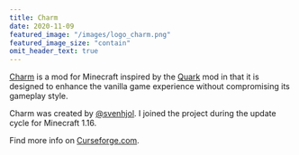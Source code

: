 ```yaml
---
title: Charm
date: 2020-11-09
featured_image: "/images/logo_charm.png"
featured_image_size: "contain"
omit_header_text: true
---
```

[Charm](https://github.com/svenhjol/Charm) is a mod for Minecraft inspired by the [Quark](https://github.com/Vazkii/Quark) mod in that it is designed to enhance the vanilla game experience without compromising its gameplay style.

Charm was created by [@svenhjol](https://github.com/svenhjol). I joined the project during the update cycle for Minecraft 1.16.

Find more info on [Curseforge.com](https://www.curseforge.com/minecraft/mc-mods/charm).